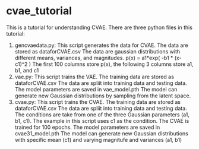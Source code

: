 # cvae_tutorial
This is a tutorial for understanding CVAE.
There are three python files in this tutorial:
1. gencvaedata.py:
   This script generates the data for CVAE. The data are stored as dataforCVAE.csv
   The data are gaussian distributions with different means, variances, and magnitudes.
   p(x) = a1*exp( -b1 * (x-c1)^2 ) 
   The first 100 columns store p(x), the following 3 columns store a1, b1, and c1 
2. vae.py:
   This script trains the VAE. The training data are stored as dataforCVAE.csv
   The data are spliit into training data and testing data.
   The model parameters are saved in vae_model.pth
   The model can generate new Gaussian distributions by sampling from the latent space.
3. cvae.py:
   This script trains the CVAE. The training data are stored as dataforCVAE.csv
   The data are spliit into training data and testing data.
   The conditions are take from one of the three Gaussian parameters (a1, b1, c1).
   The example in this script uses c1 as the condition.
   The CVAE is trained for 100 epochs.
   The model parameters are saved in cvae31_model.pth
   The model can generate new Gaussian distributions with specific mean (c1) and varying magnitufe and variances (a1, b1)


